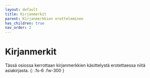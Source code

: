 ```yaml
---
layout: default
title: Kirjanmerkit
parent: Kirjanmerkkien erotteleminen
has_children: true
nav_order: 2
---
```


# Kirjanmerkit

Tässä osiossa kerrottaan kirjanmerkkien käsittelystä erotettaessa niitä asiakirjasta.
{: .fs-6 .fw-300 }
